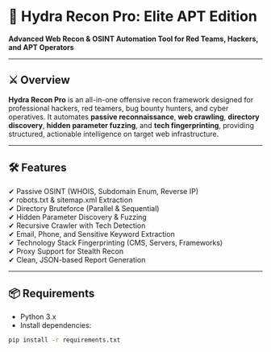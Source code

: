 # 🐍 Hydra Recon Pro: Elite APT Edition

**Advanced Web Recon & OSINT Automation Tool for Red Teams, Hackers, and APT Operators**

---

## ⚔️ Overview

**Hydra Recon Pro** is an all-in-one offensive recon framework designed for professional hackers, red teamers, bug bounty hunters, and cyber operatives. It automates **passive reconnaissance**, **web crawling**, **directory discovery**, **hidden parameter fuzzing**, and **tech fingerprinting**, providing structured, actionable intelligence on target web infrastructure.

---

## 🛠️ Features

✔ Passive OSINT (WHOIS, Subdomain Enum, Reverse IP)  
✔ robots.txt & sitemap.xml Extraction  
✔ Directory Bruteforce (Parallel & Sequential)  
✔ Hidden Parameter Discovery & Fuzzing  
✔ Recursive Crawler with Tech Detection  
✔ Email, Phone, and Sensitive Keyword Extraction  
✔ Technology Stack Fingerprinting (CMS, Servers, Frameworks)  
✔ Proxy Support for Stealth Recon  
✔ Clean, JSON-based Report Generation  

---

## 📦 Requirements

- Python 3.x  
- Install dependencies:  

```bash
pip install -r requirements.txt
